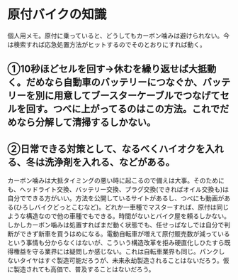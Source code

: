 # 原付バイクの知識

個人用メモ。原付に乗っていると、どうしてもカーボン噛みは避けられない。今は検索すれば応急処置方法がヒットするのでそのとおりにすれば動く。

## ①10秒ほどセルを回す→休むを繰り返せば大抵動く。だめなら自動車のバッテリーにつなぐか、バッテリーを別に用意してブースターケーブルでつなげてセルを回す。つべに上がってるのはこの方法。これでだめなら分解して清掃するしかない。

## ②日常できる対策として、なるべくハイオクを入れる、冬は洗浄剤を入れる、などがある。

カーボン噛みは大抵タイミングの悪い時に起こるので備えは大事。そのためにも、ヘッドライト交換、バッテリー交換、プラグ交換(できればオイル交換も)は自分でできる方がいい。方法を公開しているサイトがあるし、つべにも動画がある(ひろしバイクどっとこむなど)。どれか一車種でマスターすれば、原付は同じような構造なので他の車種でもできる。時間がないとバイク屋を頼るしかない。しかしカーボン噛みは処置すればまだ動く状態でも、任せっぱなしでは自分で判断ができず新車を買うはめになる。電動自転車が増えて原付販売数が減っているという事情も分からなくはないが、こういう構造改革を拒み硬直化しひたすら既得権益を守る業界には疑問しか感じない。これは自転車業界も同じ。パンクしないタイヤはすぐ製造可能だろうが、未来永劫製造されることはないだろう。仮に製造されても高価で、普及することはないだろう。

